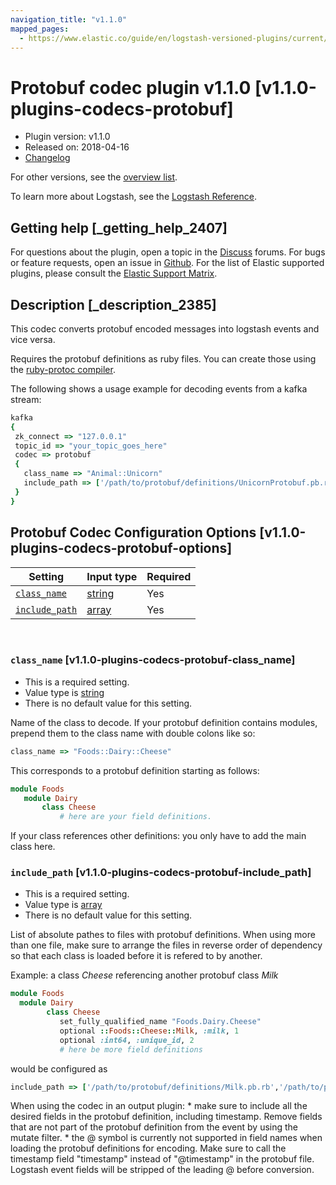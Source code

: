 ```yaml
---
navigation_title: "v1.1.0"
mapped_pages:
  - https://www.elastic.co/guide/en/logstash-versioned-plugins/current/v1.1.0-plugins-codecs-protobuf.html
---
```


# Protobuf codec plugin v1.1.0 [v1.1.0-plugins-codecs-protobuf]


* Plugin version: v1.1.0
* Released on: 2018-04-16
* [Changelog](https://github.com/logstash-plugins/logstash-codec-protobuf/blob/v1.1.0/CHANGELOG.md)

For other versions, see the [overview list](codec-protobuf-index.md).

To learn more about Logstash, see the [Logstash Reference](logstash://reference/index.md).

## Getting help [_getting_help_2407]

For questions about the plugin, open a topic in the [Discuss](http://discuss.elastic.co) forums. For bugs or feature requests, open an issue in [Github](https://github.com/logstash-plugins/logstash-codec-protobuf). For the list of Elastic supported plugins, please consult the [Elastic Support Matrix](https://www.elastic.co/support/matrix#matrix_logstash_plugins).


## Description [_description_2385]

This codec converts protobuf encoded messages into logstash events and vice versa.

Requires the protobuf definitions as ruby files. You can create those using the [ruby-protoc compiler](https://github.com/codekitchen/ruby-protocol-buffers).

The following shows a usage example for decoding events from a kafka stream:

```ruby
kafka
{
 zk_connect => "127.0.0.1"
 topic_id => "your_topic_goes_here"
 codec => protobuf
 {
   class_name => "Animal::Unicorn"
   include_path => ['/path/to/protobuf/definitions/UnicornProtobuf.pb.rb']
 }
}
```


## Protobuf Codec Configuration Options [v1.1.0-plugins-codecs-protobuf-options]

| Setting | Input type | Required |
| --- | --- | --- |
| [`class_name`](v1-1-0-plugins-codecs-protobuf.md#v1.1.0-plugins-codecs-protobuf-class_name) | [string](logstash://reference/configuration-file-structure.md#string) | Yes |
| [`include_path`](v1-1-0-plugins-codecs-protobuf.md#v1.1.0-plugins-codecs-protobuf-include_path) | [array](logstash://reference/configuration-file-structure.md#array) | Yes |

 

### `class_name` [v1.1.0-plugins-codecs-protobuf-class_name]

* This is a required setting.
* Value type is [string](logstash://reference/configuration-file-structure.md#string)
* There is no default value for this setting.

Name of the class to decode. If your protobuf definition contains modules, prepend them to the class name with double colons like so:

```ruby
class_name => "Foods::Dairy::Cheese"
```

This corresponds to a protobuf definition starting as follows:

```ruby
module Foods
   module Dairy
       class Cheese
           # here are your field definitions.
```

If your class references other definitions: you only have to add the main class here.


### `include_path` [v1.1.0-plugins-codecs-protobuf-include_path]

* This is a required setting.
* Value type is [array](logstash://reference/configuration-file-structure.md#array)
* There is no default value for this setting.

List of absolute pathes to files with protobuf definitions. When using more than one file, make sure to arrange the files in reverse order of dependency so that each class is loaded before it is refered to by another.

Example: a class *Cheese* referencing another protobuf class *Milk*

```ruby
module Foods
  module Dairy
        class Cheese
           set_fully_qualified_name "Foods.Dairy.Cheese"
           optional ::Foods::Cheese::Milk, :milk, 1
           optional :int64, :unique_id, 2
           # here be more field definitions
```

would be configured as

```ruby
include_path => ['/path/to/protobuf/definitions/Milk.pb.rb','/path/to/protobuf/definitions/Cheese.pb.rb']
```

When using the codec in an output plugin: * make sure to include all the desired fields in the protobuf definition, including timestamp. Remove fields that are not part of the protobuf definition from the event by using the mutate filter. * the @ symbol is currently not supported in field names when loading the protobuf definitions for encoding. Make sure to call the timestamp field "timestamp" instead of "@timestamp" in the protobuf file. Logstash event fields will be stripped of the leading @ before conversion.



